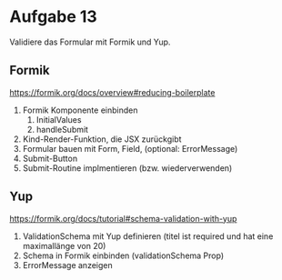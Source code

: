 # Aufgabe 13

Validiere das Formular mit Formik und Yup.

## Formik

https://formik.org/docs/overview#reducing-boilerplate

1. Formik Komponente einbinden
   1. InitialValues
   1. handleSubmit
1. Kind-Render-Funktion, die JSX zurückgibt
1. Formular bauen mit Form, Field, (optional: ErrorMessage)
1. Submit-Button
1. Submit-Routine implmentieren (bzw. wiederverwenden)

## Yup

https://formik.org/docs/tutorial#schema-validation-with-yup

1. ValidationSchema mit Yup definieren (titel ist required und hat eine maximallänge von 20)
1. Schema in Formik einbinden (validationSchema Prop)
1. ErrorMessage anzeigen

